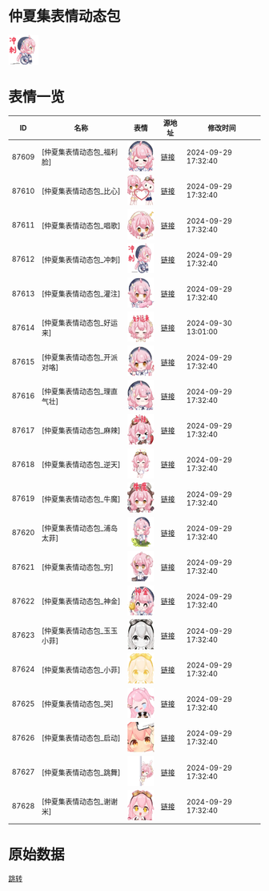 # 仲夏集表情动态包

<img src="./cover.png" height="60" alt="cover" />

# 表情一览

|ID|名称|表情|源地址|修改时间|
|----|----|----|----|----|
|87609|[仲夏集表情动态包_福利脸]|<img src="./pic/087609_%5B仲夏集表情动态包_福利脸%5D.gif" height="60" alt="福利脸"/>|[链接](https://i0.hdslb.com/bfs/emote/f19d8cc1c47bec03f424e6e26b6c56760937e1b7.gif)|2024-09-29 17:32:40|
|87610|[仲夏集表情动态包_比心]|<img src="./pic/087610_%5B仲夏集表情动态包_比心%5D.gif" height="60" alt="比心"/>|[链接](https://i0.hdslb.com/bfs/emote/48f4dea0883d66079b272f1102990d64307a1c37.gif)|2024-09-29 17:32:40|
|87611|[仲夏集表情动态包_唱歌]|<img src="./pic/087611_%5B仲夏集表情动态包_唱歌%5D.gif" height="60" alt="唱歌"/>|[链接](https://i0.hdslb.com/bfs/emote/033f21e708c3a9cb24474d925e0a178c88197a3f.gif)|2024-09-29 17:32:40|
|87612|[仲夏集表情动态包_冲刺]|<img src="./pic/087612_%5B仲夏集表情动态包_冲刺%5D.gif" height="60" alt="冲刺"/>|[链接](https://i0.hdslb.com/bfs/emote/dc8a5501ba9795ce694731c149c70cfab03f90ab.gif)|2024-09-29 17:32:40|
|87613|[仲夏集表情动态包_灌注]|<img src="./pic/087613_%5B仲夏集表情动态包_灌注%5D.gif" height="60" alt="灌注"/>|[链接](https://i0.hdslb.com/bfs/emote/1014c5cb1918154429f62f7bd64de492fbaf1304.gif)|2024-09-29 17:32:40|
|87614|[仲夏集表情动态包_好运来]|<img src="./pic/087614_%5B仲夏集表情动态包_好运来%5D.gif" height="60" alt="好运来"/>|[链接](https://i0.hdslb.com/bfs/emote/1be4814dc7bd3992dd01b5ea996570781f34e935.gif)|2024-09-30 13:01:00|
|87615|[仲夏集表情动态包_开派对咯]|<img src="./pic/087615_%5B仲夏集表情动态包_开派对咯%5D.gif" height="60" alt="开派对咯"/>|[链接](https://i0.hdslb.com/bfs/emote/f58d704b1ee2ccb62701002b71de44b72de88897.gif)|2024-09-29 17:32:40|
|87616|[仲夏集表情动态包_理直气壮]|<img src="./pic/087616_%5B仲夏集表情动态包_理直气壮%5D.gif" height="60" alt="理直气壮"/>|[链接](https://i0.hdslb.com/bfs/emote/85d183a2ef96656a41e48e2744fa7541d97aeead.gif)|2024-09-29 17:32:40|
|87617|[仲夏集表情动态包_麻辣]|<img src="./pic/087617_%5B仲夏集表情动态包_麻辣%5D.gif" height="60" alt="麻辣"/>|[链接](https://i0.hdslb.com/bfs/emote/8f6f1a136f79e7c6349d7bdd7ff13d35ba3971fc.gif)|2024-09-29 17:32:40|
|87618|[仲夏集表情动态包_逆天]|<img src="./pic/087618_%5B仲夏集表情动态包_逆天%5D.gif" height="60" alt="逆天"/>|[链接](https://i0.hdslb.com/bfs/emote/2a923f9e965e7076c2a04451ba36fc2d72e169ea.gif)|2024-09-29 17:32:40|
|87619|[仲夏集表情动态包_牛魔]|<img src="./pic/087619_%5B仲夏集表情动态包_牛魔%5D.gif" height="60" alt="牛魔"/>|[链接](https://i0.hdslb.com/bfs/emote/c8e6d5ff58026dfab46fde8403828ebfd2559351.gif)|2024-09-29 17:32:40|
|87620|[仲夏集表情动态包_浦岛太菲]|<img src="./pic/087620_%5B仲夏集表情动态包_浦岛太菲%5D.gif" height="60" alt="浦岛太菲"/>|[链接](https://i0.hdslb.com/bfs/emote/8dfc94382ff9582ae0d5533cb3dca165ba27d27c.gif)|2024-09-29 17:32:40|
|87621|[仲夏集表情动态包_穷]|<img src="./pic/087621_%5B仲夏集表情动态包_穷%5D.gif" height="60" alt="穷"/>|[链接](https://i0.hdslb.com/bfs/emote/13d3b87cf7ed2fa5d886a661162b2dce66a1654e.gif)|2024-09-29 17:32:40|
|87622|[仲夏集表情动态包_神金]|<img src="./pic/087622_%5B仲夏集表情动态包_神金%5D.gif" height="60" alt="神金"/>|[链接](https://i0.hdslb.com/bfs/emote/a3c3999816ddcf3fc2682f8003aff8f311ae19a0.gif)|2024-09-29 17:32:40|
|87623|[仲夏集表情动态包_玉玉小菲]|<img src="./pic/087623_%5B仲夏集表情动态包_玉玉小菲%5D.gif" height="60" alt="玉玉小菲"/>|[链接](https://i0.hdslb.com/bfs/emote/21e26bba535624dc63f439e3f1a9614449e96fe8.gif)|2024-09-29 17:32:40|
|87624|[仲夏集表情动态包_小菲]|<img src="./pic/087624_%5B仲夏集表情动态包_小菲%5D.gif" height="60" alt="小菲"/>|[链接](https://i0.hdslb.com/bfs/emote/0183017c9d287d7e7c711004b05d553063fc05ee.gif)|2024-09-29 17:32:40|
|87625|[仲夏集表情动态包_哭]|<img src="./pic/087625_%5B仲夏集表情动态包_哭%5D.gif" height="60" alt="哭"/>|[链接](https://i0.hdslb.com/bfs/emote/7a25fd66abddd054c9ebad2a6f01ae01a56c2841.gif)|2024-09-29 17:32:40|
|87626|[仲夏集表情动态包_启动]|<img src="./pic/087626_%5B仲夏集表情动态包_启动%5D.gif" height="60" alt="启动"/>|[链接](https://i0.hdslb.com/bfs/emote/512b8ce5c5139a31c2725abe6fabf0301a082703.gif)|2024-09-29 17:32:40|
|87627|[仲夏集表情动态包_跳舞]|<img src="./pic/087627_%5B仲夏集表情动态包_跳舞%5D.gif" height="60" alt="跳舞"/>|[链接](https://i0.hdslb.com/bfs/emote/9c157119dcfc39bbd9ae71469a66e749d93f44f8.gif)|2024-09-29 17:32:40|
|87628|[仲夏集表情动态包_谢谢米]|<img src="./pic/087628_%5B仲夏集表情动态包_谢谢米%5D.gif" height="60" alt="谢谢米"/>|[链接](https://i0.hdslb.com/bfs/emote/24e207c2f3d456c4aa85f490216263fdadcb2642.gif)|2024-09-29 17:32:40|

# 原始数据

[跳转](./raw.json)

